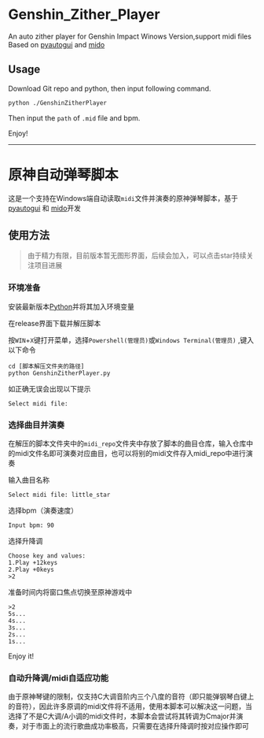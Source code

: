 # Genshin_Zither_Player
An auto zither player for Genshin Impact Winows Version,support midi files
Based on [pyautogui](https://github.com/asweigart/pyautogui) and [mido](https://github.com/mido/mido)

## Usage

Download Git repo and python, then input following command.   
```bash
python ./GenshinZitherPlayer
```
Then input the `path` of `.mid` file and bpm.

Enjoy!

----
# 原神自动弹琴脚本
这是一个支持在Windows端自动读取`midi`文件并演奏的原神弹琴脚本，基于[pyautogui](https://github.com/asweigart/pyautogui) 和 [mido](https://github.com/mido/mido)开发


## 使用方法

> 由于精力有限，目前版本暂无图形界面，后续会加入，可以点击star持续关注项目进展


### 环境准备

安装最新版本[Python](https://www.python.org/downloads/)并将其加入环境变量

在release界面下载并解压脚本

按`WIN`+`X`键打开菜单，选择`Powershell(管理员)`或`Windows Terminal(管理员)` ,键入以下命令

```shell
cd [脚本解压文件夹的路径]
python GenshinZitherPlayer.py
```

如正确无误会出现以下提示
```
Select midi file: 
```

### 选择曲目并演奏

在解压的脚本文件夹中的`midi_repo`文件夹中存放了脚本的曲目仓库，输入仓库中的midi文件名即可演奏对应曲目，也可以将别的midi文件存入midi_repo中进行演奏

输入曲目名称
```
Select midi file: little_star
```

选择bpm（演奏速度）
```
Input bpm: 90
```

选择升降调
```
Choose key and values:
1.Play +12keys
2.Play +0keys
>2
```

准备时间内将窗口焦点切换至原神游戏中
```
>2
5s...
4s...
3s...
2s...
1s...
```

Enjoy it!


### 自动升降调/midi自适应功能

由于原神琴键的限制，仅支持C大调音阶内三个八度的音符（即只能弹钢琴白键上的音符），因此许多原调的midi文件将不适用，使用本脚本可以解决这一问题，当选择了不是C大调/A小调的midi文件时，本脚本会尝试将其转调为Cmajor并演奏，对于市面上的流行歌曲成功率极高，只需要在选择升降调时按对应操作即可